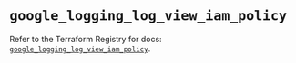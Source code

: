 # `google_logging_log_view_iam_policy`

Refer to the Terraform Registry for docs: [`google_logging_log_view_iam_policy`](https://registry.terraform.io/providers/hashicorp/google/6.36.1/docs/resources/logging_log_view_iam_policy).
